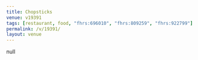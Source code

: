 ```yaml
---
title: Chopsticks
venue: v19391
tags: [restaurant, food, "fhrs:696010", "fhrs:809259", "fhrs:922799"]
permalink: /v/19391/
layout: venue
---
```

null